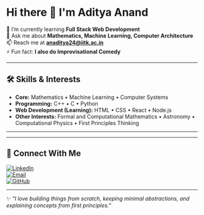 # Hi there 👋 I'm Aditya Anand  

🌱 I’m currently learning **Full Stack Web Development**  
💬 Ask me about **Mathematics, Machine Learning, Computer Architecture**  
📫 Reach me at **anaditya24@iitk.ac.in**  
⚡ Fun fact: **I also do Improvisational Comedy**  

---

## 🛠️ Skills & Interests  
- **Core:** Mathematics • Machine Learning • Computer Systems  
- **Programming:** C++ • C • Python 
- **Web Development (Learning):** HTML • CSS • React • Node.js  
- **Other Interests:** Formal and Computational Mathematics • Astronomy • Computational Physics • First Principles Thinking  

---


---

## 🤝 Connect With Me  
[![LinkedIn](https://img.shields.io/badge/LinkedIn-blue?logo=linkedin&logoColor=white)](https://linkedin.com/in/anandadi)  
[![Email](https://img.shields.io/badge/Email-red?logo=gmail&logoColor=white)](mailto:anaditya24@iitk.ac.in)  
[![GitHub](https://img.shields.io/badge/GitHub-black?logo=github&logoColor=white)](https://github.com/adianandgit)  

---
✨ *"I love building things from scratch, keeping minimal abstractions, and explaining concepts from first principles."*

